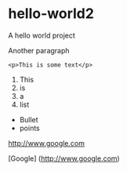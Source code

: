 hello-world2
============

A hello world project

Another paragraph

```
<p>This is some text</p>
```

1. This
2. is
3. a
4. list

* Bullet
* points

http://www.google.com

[Google] (http://www.google.com)


